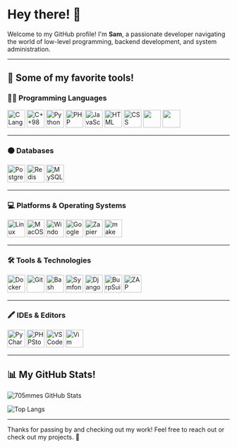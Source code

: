 # Hey there! 👋

Welcome to my GitHub profile! I'm **Sam**, a passionate developer navigating the world of low-level programming, backend development, and system administration.

---

## 🚀 Some of my favorite tools!

### 🧑‍💻 Programming Languages
<p align="left">
  <img src="https://cdn.jsdelivr.net/gh/devicons/devicon/icons/c/c-original.svg" title="C Language" width="40" height="40"/>
  <img src="https://cdn.jsdelivr.net/gh/devicons/devicon/icons/cplusplus/cplusplus-original.svg" title="C++98" width="40" height="40"/>
  <img src="https://cdn.jsdelivr.net/gh/devicons/devicon/icons/python/python-original.svg" title="Python" width="40" height="40"/>
  <img src="https://cdn.jsdelivr.net/gh/devicons/devicon/icons/php/php-original.svg" title="PHP" width="40" height="40"/>
  <img src="https://cdn.jsdelivr.net/gh/devicons/devicon/icons/javascript/javascript-original.svg" title="JavaScript" width="40" height="40"/>
  <img src="https://cdn.jsdelivr.net/gh/devicons/devicon/icons/html5/html5-original.svg" title="HTML" width="40" height="40"/>
  <img src="https://upload.wikimedia.org/wikipedia/commons/thumb/d/d5/CSS3_logo_and_wordmark.svg/1200px-CSS3_logo_and_wordmark.svg.png" title="CSS" width="40" height="40"/>
  <img src="https://img.shields.io/badge/ASM64-000000?style=for-the-badge&logo=amd&logoColor=white" height="40"/>
  <img src="https://img.shields.io/badge/Makefile-000000?style=for-the-badge&logo=gnu&logoColor=white" height="40"/>
</p>

---

### 🟠 Databases
<p align="left">
  <img src="https://cdn.jsdelivr.net/gh/devicons/devicon/icons/postgresql/postgresql-original.svg" title="PostgreSQL" width="40" height="40"/>
  <img src="https://cdn.jsdelivr.net/gh/devicons/devicon/icons/redis/redis-original.svg" title="Redis" width="40" height="40"/>
  <img src="https://cdn.jsdelivr.net/gh/devicons/devicon/icons/mysql/mysql-original.svg" title="MySQL" width="40" height="40"/>
</p>

---

### 💻 Platforms & Operating Systems
<p align="left">
  <img src="https://cdn.jsdelivr.net/gh/devicons/devicon/icons/linux/linux-original.svg" title="Linux" width="40" height="40"/>
  <img src="https://cdn.jsdelivr.net/gh/devicons/devicon/icons/apple/apple-original.svg" title="MacOS" width="40" height="40"/>
  <img src="https://cdn.jsdelivr.net/gh/devicons/devicon/icons/windows8/windows8-original.svg" title="Windows" width="40" height="40"/>
  <img src="https://cloud.google.com/_static/cloud/images/social-icon-google-cloud-1200-630.png" title="Google Cloud Console" height="40"/>
  <img src="https://upload.wikimedia.org/wikipedia/commons/thumb/f/fd/Zapier_logo.svg/1200px-Zapier_logo.svg.png" title="Zapier" height="40"/>
  <img src="https://cdn.prod.website-files.com/619c916dd7a3fa284adc0b27/645d8594a40034e224dad8c5_645036bced983b2b1bd24b68_621524e23ea3592ee4b88432_8LtQ6NW2_400x400.jpeg" title="make" width="40" height="40"/>
</p>

---

### 🛠️ Tools & Technologies
<p align="left">
  <img src="https://cdn.jsdelivr.net/gh/devicons/devicon/icons/docker/docker-original.svg" title="Docker" width="40" height="40"/>
  <img src="https://cdn.jsdelivr.net/gh/devicons/devicon/icons/git/git-original.svg" title="Git" width="40" height="40"/>
  <img src="https://cdn.jsdelivr.net/gh/devicons/devicon/icons/bash/bash-original.svg" title="Bash" width="40" height="40"/>
  <img src="https://symfony.com/logos/symfony_dynamic_02.svg" title="Symfony" height="40" width"40"/>
  <img src="https://cdn.worldvectorlogo.com/logos/django.svg" title="Django" height="40" width"40"/>
  <img src="https://external-preview.redd.it/extending-burp-suite-for-fun-and-profit-the-montoya-way-v0-vpYU9MEsLXmD66JDsqojd1uko2AYzupqcczkbF7jQQg.jpg?auto=webp&s=ae02869bea2936865183de8ea125251b66cdd725" title="BurpSuite" height="40" width"40"/>
  <img src="https://www.zaproxy.org/docs/api/images/logo.png" title="ZAP" height="40" width"40"/>
</p>

---

### 🖍️ IDEs & Editors
<p align="left">
  <img src="https://cdn.jsdelivr.net/gh/devicons/devicon/icons/pycharm/pycharm-original.svg" title="PyCharm" width="40" height="40"/>
  <img src="https://upload.wikimedia.org/wikipedia/commons/d/d2/PhpStorm_Icon.png" title="PHPStorm" height="40"/>
  <img src="https://cdn.jsdelivr.net/gh/devicons/devicon/icons/vscode/vscode-original.svg" title="VSCode" width="40" height="40"/>
  <img src="https://upload.wikimedia.org/wikipedia/commons/thumb/9/9f/Vimlogo.svg/767px-Vimlogo.svg.png" title="Vim" width="40" height="40"/>
</p>

---

## 📊 My GitHub Stats!

![705mmes GitHub Stats](https://github-readme-stats.vercel.app/api?username=705mmes&show_icons=true&theme=dark)

![Top Langs](https://github-readme-stats.vercel.app/api/top-langs/?username=705mmes&layout=compact&theme=dark)

---

Thanks for passing by and checking out my work! Feel free to reach out or check out my projects. 🚀

